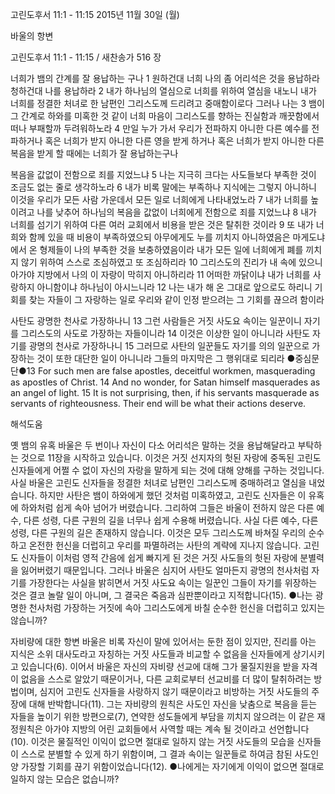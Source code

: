 고린도후서  11:1 - 11:15 
2015년 11월 30일 (월)

바울의 항변



고린도후서  11:1 - 11:15 / 새찬송가 516 장


너희가 뱀의 간계를 잘 용납하는 구나
1 원하건대 너희 나의 좀 어리석은 것을 용납하라 청하건대 나를 용납하라 2 내가 하나님의 열심으로 너희를 위하여 열심을 내노니 내가 너희를 정결한 처녀로 한 남편인 그리스도께 드리려고 중매함이로다 그러나 나는 3 뱀이 그 간계로 하와를 미혹한 것 같이 너희 마음이 그리스도를 향하는 진실함과 깨끗함에서 떠나 부패할까 두려워하노라 4 만일 누가 가서 우리가 전파하지 아니한 다른 예수를 전파하거나 혹은 너희가 받지 아니한 다른 영을 받게 하거나 혹은 너희가 받지 아니한 다른 복음을 받게 할 때에는 너희가 잘 용납하는구나 

복음을 값없이 전함으로 죄를 지었느냐
5 나는 지극히 크다는 사도들보다 부족한 것이 조금도 없는 줄로 생각하노라 6 내가 비록 말에는 부족하나 지식에는 그렇지 아니하니 이것을 우리가 모든 사람 가운데서 모든 일로 너희에게 나타내었노라 7 내가 너희를 높이려고 나를 낮추어 하나님의 복음을 값없이 너희에게 전함으로 죄를 지었느냐 8 내가 너희를 섬기기 위하여 다른 여러 교회에서 비용을 받은 것은 탈취한 것이라 9 또 내가 너희와 함께 있을 때 비용이 부족하였으되 아무에게도 누를 끼치지 아니하였음은 마게도냐에서 온 형제들이 나의 부족한 것을 보충하였음이라 내가 모든 일에 너희에게 폐를 끼치지 않기 위하여 스스로 조심하였고 또 조심하리라 10 그리스도의 진리가 내 속에 있으니 아가야 지방에서 나의 이 자랑이 막히지 아니하리라 11 어떠한 까닭이냐 내가 너희를 사랑하지 아니함이냐 하나님이 아시느니라 12 나는 내가 해 온 그대로 앞으로도 하리니 기회를 찾는 자들이 그 자랑하는 일로 우리와 같이 인정 받으려는 그 기회를 끊으려 함이라 

사탄도 광명한 천사로 가장하나니
13 그런 사람들은 거짓 사도요 속이는 일꾼이니 자기를 그리스도의 사도로 가장하는 자들이니라 14 이것은 이상한 일이 아니니라 사탄도 자기를 광명의 천사로 가장하나니 15 그러므로 사탄의 일꾼들도 자기를 의의 일꾼으로 가장하는 것이 또한 대단한 일이 아니니라 그들의 마지막은 그 행위대로 되리라
●중심문단●13 For such men are false apostles, deceitful workmen, masquerading as apostles of Christ. 14 And no wonder, for Satan himself masquerades as an angel of light. 15 It is not surprising, then, if his servants masquerade as servants of righteousness. Their end will be what their actions deserve.

해석도움





옛 뱀의 유혹 
바울은 두 번이나 자신이 다소 어리석은 말하는 것을 용납해달라고 부탁하는 것으로 11장을 시작하고 있습니다. 이것은 거짓 선지자의 헛된 자랑에 중독된 고린도 신자들에게 어쩔 수 없이 자신의 자랑을 말하게 되는 것에 대해 양해를 구하는 것입니다. 사실 바울은 고린도 신자들을 정결한 처녀로 남편인 그리스도께 중매하려고 열심을 내었습니다. 하지만 사탄은 뱀이 하와에게 했던 것처럼 미혹하였고, 고린도 신자들은 이 유혹에 하와처럼 쉽게 속아 넘어가 버렸습니다. 그리하여 그들은 바울이 전하지 않은 다른 예수, 다른 성령, 다른 구원의 길을 너무나 쉽게 수용해 버렸습니다. 사실 다른 예수, 다른 성령, 다른 구원의 길은 존재하지 않습니다. 이것은 모두 그리스도께 바쳐질 우리의 순수하고 온전한 헌신을 더럽히고 우리를 파멸하려는 사탄의 계략에 지나지 않습니다. 고린도 신자들이 이처럼 영적 간음에 쉽게 빠지게 된 것은 거짓 사도들의 헛된 자랑에 분별력을 잃어버렸기 때문입니다. 그러나 바울은 심지어 사탄도 얼마든지 광명의 천사처럼 자기를 가장한다는 사실을 밝히면서 거짓 사도요 속이는 일꾼인 그들이 자기를 위장하는 것은 결코 놀랄 일이 아니며, 그 결국은 죽음과 심판뿐이라고 지적합니다(15).
●나는 광명한 천사처럼 가장하는 거짓에 속아 그리스도에게 바칠 순수한 헌신을 더럽히고 있지는 않습니까?

자비량에 대한 항변 
바울은 비록 자신이 말에 있어서는 둔한 점이 있지만, 진리를 아는 지식은 소위 대사도라고 자칭하는 거짓 사도들과 비교할 수 없음을 신자들에게 상기시키고 있습니다(6). 이어서 바울은 자신의 자비량 선교에 대해 그가 물질지원을 받을 자격이 없음을 스스로 알았기 때문이거나, 다른 교회로부터 선교비를 더 많이 탈취하려는 방법이며, 심지어 고린도 신자들을 사랑하지 않기 때문이라고 비방하는 거짓 사도들의 주장에 대해 반박합니다(11). 그는 자비량의 원칙은 사도인 자신을 낮춤으로 복음을 듣는 자들을 높이기 위한 방편으로(7), 연약한 성도들에게 부담을 끼치지 않으려는 이 같은 재정원칙은 아가야 지방의 어린 교회들에서 사역할 때는 계속 될 것이라고 선언합니다(10). 이것은 물질적인 이익이 없으면 절대로 일하지 않는 거짓 사도들의 모습을 신자들이 스스로 분별할 수 있게 하기 위함이며, 그 결과 속이는 일꾼들로 하여금 참된 사도인 양 가장할 기회를 끊기 위함이었습니다(12). 
●나에게는 자기에게 이익이 없으면 절대로 일하지 않는 모습은 없습니까?
